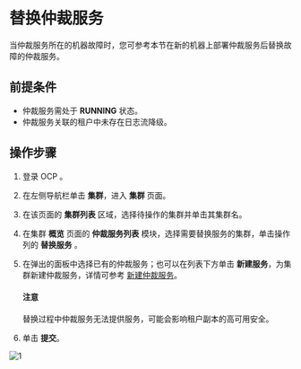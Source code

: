 # 替换仲裁服务

当仲裁服务所在的机器故障时，您可参考本节在新的机器上部署仲裁服务后替换故障的仲裁服务。

## 前提条件

* 仲裁服务需处于 **RUNNING** 状态。
* 仲裁服务关联的租户中未存在日志流降级。

## 操作步骤

1. 登录 OCP 。

2. 在左侧导航栏单击 **集群**，进入 **集群** 页面。

3. 在该页面的 **集群列表** 区域，选择待操作的集群并单击其集群名。

4. 在集群 **概览** 页面的 **仲裁服务列表** 模块，选择需要替换服务的集群，单击操作列的 **替换服务** 。

5. 在弹出的面板中选择已有的仲裁服务；也可以在列表下方单击 **新建服务**，为集群新建仲裁服务，详情可参考 [新建仲裁服务](../400.manage-arbitration-services/200.creat-arbitration-services.md)。

    <main id="notice" type='notice'>
    <h4>注意</h4>
    <p>替换过程中仲裁服务无法提供服务，可能会影响租户副本的高可用安全。</p>
    </main>

6. 单击 **提交**。

![1](https://obbusiness-private.oss-cn-shanghai.aliyuncs.com/doc/img/ocp/410/%E4%BB%B2%E8%A3%81-%E6%9B%BF%E6%8D%A2%E6%9C%8D%E5%8A%A1.png)
